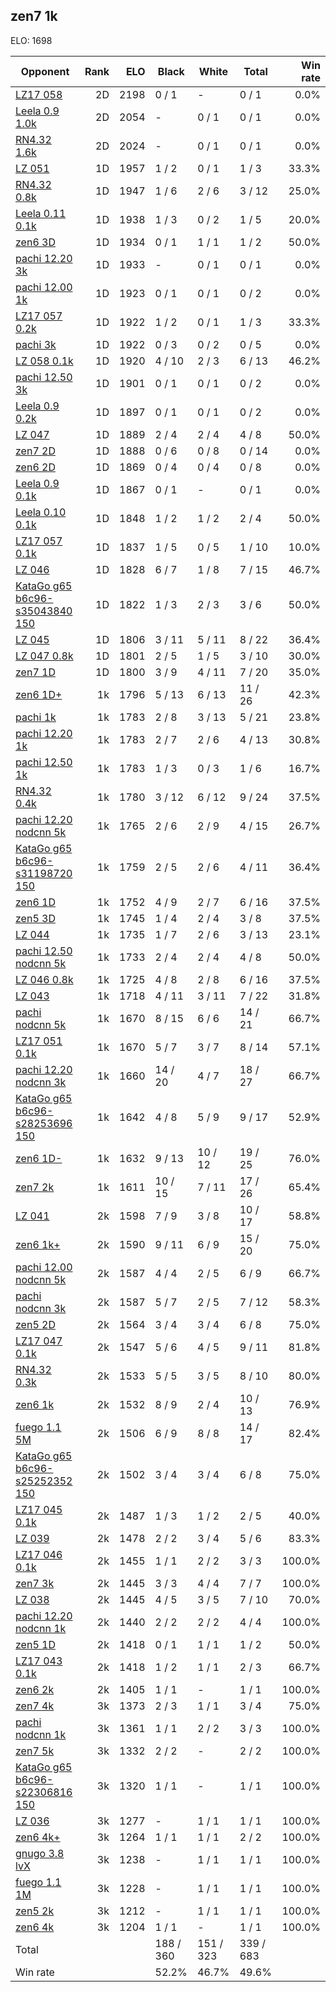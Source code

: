 ## zen7 1k ##

ELO: 1698

Opponent | Rank | ELO | Black | White | Total | Win rate
---------|-----:|----:|-------|-------|-------|-------:
[LZ17 058](LZ17%20058.md) | 2D | 2198 | 0 / 1 | - | 0 / 1 | 0.0%
[Leela 0.9 1.0k](Leela%200.9%201.0k.md) | 2D | 2054 | - | 0 / 1 | 0 / 1 | 0.0%
[RN4.32 1.6k](RN4.32%201.6k.md) | 2D | 2024 | - | 0 / 1 | 0 / 1 | 0.0%
[LZ 051](LZ%20051.md) | 1D | 1957 | 1 / 2 | 0 / 1 | 1 / 3 | 33.3%
[RN4.32 0.8k](RN4.32%200.8k.md) | 1D | 1947 | 1 / 6 | 2 / 6 | 3 / 12 | 25.0%
[Leela 0.11 0.1k](Leela%200.11%200.1k.md) | 1D | 1938 | 1 / 3 | 0 / 2 | 1 / 5 | 20.0%
[zen6 3D](zen6%203D.md) | 1D | 1934 | 0 / 1 | 1 / 1 | 1 / 2 | 50.0%
[pachi 12.20 3k](pachi%2012.20%203k.md) | 1D | 1933 | - | 0 / 1 | 0 / 1 | 0.0%
[pachi 12.00 1k](pachi%2012.00%201k.md) | 1D | 1923 | 0 / 1 | 0 / 1 | 0 / 2 | 0.0%
[LZ17 057 0.2k](LZ17%20057%200.2k.md) | 1D | 1922 | 1 / 2 | 0 / 1 | 1 / 3 | 33.3%
[pachi 3k](pachi%203k.md) | 1D | 1922 | 0 / 3 | 0 / 2 | 0 / 5 | 0.0%
[LZ 058 0.1k](LZ%20058%200.1k.md) | 1D | 1920 | 4 / 10 | 2 / 3 | 6 / 13 | 46.2%
[pachi 12.50 3k](pachi%2012.50%203k.md) | 1D | 1901 | 0 / 1 | 0 / 1 | 0 / 2 | 0.0%
[Leela 0.9 0.2k](Leela%200.9%200.2k.md) | 1D | 1897 | 0 / 1 | 0 / 1 | 0 / 2 | 0.0%
[LZ 047](LZ%20047.md) | 1D | 1889 | 2 / 4 | 2 / 4 | 4 / 8 | 50.0%
[zen7 2D](zen7%202D.md) | 1D | 1888 | 0 / 6 | 0 / 8 | 0 / 14 | 0.0%
[zen6 2D](zen6%202D.md) | 1D | 1869 | 0 / 4 | 0 / 4 | 0 / 8 | 0.0%
[Leela 0.9 0.1k](Leela%200.9%200.1k.md) | 1D | 1867 | 0 / 1 | - | 0 / 1 | 0.0%
[Leela 0.10 0.1k](Leela%200.10%200.1k.md) | 1D | 1848 | 1 / 2 | 1 / 2 | 2 / 4 | 50.0%
[LZ17 057 0.1k](LZ17%20057%200.1k.md) | 1D | 1837 | 1 / 5 | 0 / 5 | 1 / 10 | 10.0%
[LZ 046](LZ%20046.md) | 1D | 1828 | 6 / 7 | 1 / 8 | 7 / 15 | 46.7%
[KataGo g65 b6c96-s35043840 150](KataGo%20g65%20b6c96-s35043840%20150.md) | 1D | 1822 | 1 / 3 | 2 / 3 | 3 / 6 | 50.0%
[LZ 045](LZ%20045.md) | 1D | 1806 | 3 / 11 | 5 / 11 | 8 / 22 | 36.4%
[LZ 047 0.8k](LZ%20047%200.8k.md) | 1D | 1801 | 2 / 5 | 1 / 5 | 3 / 10 | 30.0%
[zen7 1D](zen7%201D.md) | 1D | 1800 | 3 / 9 | 4 / 11 | 7 / 20 | 35.0%
[zen6 1D+](zen6%201D+.md) | 1k | 1796 | 5 / 13 | 6 / 13 | 11 / 26 | 42.3%
[pachi 1k](pachi%201k.md) | 1k | 1783 | 2 / 8 | 3 / 13 | 5 / 21 | 23.8%
[pachi 12.20 1k](pachi%2012.20%201k.md) | 1k | 1783 | 2 / 7 | 2 / 6 | 4 / 13 | 30.8%
[pachi 12.50 1k](pachi%2012.50%201k.md) | 1k | 1783 | 1 / 3 | 0 / 3 | 1 / 6 | 16.7%
[RN4.32 0.4k](RN4.32%200.4k.md) | 1k | 1780 | 3 / 12 | 6 / 12 | 9 / 24 | 37.5%
[pachi 12.20 nodcnn 5k](pachi%2012.20%20nodcnn%205k.md) | 1k | 1765 | 2 / 6 | 2 / 9 | 4 / 15 | 26.7%
[KataGo g65 b6c96-s31198720 150](KataGo%20g65%20b6c96-s31198720%20150.md) | 1k | 1759 | 2 / 5 | 2 / 6 | 4 / 11 | 36.4%
[zen6 1D](zen6%201D.md) | 1k | 1752 | 4 / 9 | 2 / 7 | 6 / 16 | 37.5%
[zen5 3D](zen5%203D.md) | 1k | 1745 | 1 / 4 | 2 / 4 | 3 / 8 | 37.5%
[LZ 044](LZ%20044.md) | 1k | 1735 | 1 / 7 | 2 / 6 | 3 / 13 | 23.1%
[pachi 12.50 nodcnn 5k](pachi%2012.50%20nodcnn%205k.md) | 1k | 1733 | 2 / 4 | 2 / 4 | 4 / 8 | 50.0%
[LZ 046 0.8k](LZ%20046%200.8k.md) | 1k | 1725 | 4 / 8 | 2 / 8 | 6 / 16 | 37.5%
[LZ 043](LZ%20043.md) | 1k | 1718 | 4 / 11 | 3 / 11 | 7 / 22 | 31.8%
[pachi nodcnn 5k](pachi%20nodcnn%205k.md) | 1k | 1670 | 8 / 15 | 6 / 6 | 14 / 21 | 66.7%
[LZ17 051 0.1k](LZ17%20051%200.1k.md) | 1k | 1670 | 5 / 7 | 3 / 7 | 8 / 14 | 57.1%
[pachi 12.20 nodcnn 3k](pachi%2012.20%20nodcnn%203k.md) | 1k | 1660 | 14 / 20 | 4 / 7 | 18 / 27 | 66.7%
[KataGo g65 b6c96-s28253696 150](KataGo%20g65%20b6c96-s28253696%20150.md) | 1k | 1642 | 4 / 8 | 5 / 9 | 9 / 17 | 52.9%
[zen6 1D-](zen6%201D-.md) | 1k | 1632 | 9 / 13 | 10 / 12 | 19 / 25 | 76.0%
[zen7 2k](zen7%202k.md) | 1k | 1611 | 10 / 15 | 7 / 11 | 17 / 26 | 65.4%
[LZ 041](LZ%20041.md) | 2k | 1598 | 7 / 9 | 3 / 8 | 10 / 17 | 58.8%
[zen6 1k+](zen6%201k+.md) | 2k | 1590 | 9 / 11 | 6 / 9 | 15 / 20 | 75.0%
[pachi 12.00 nodcnn 5k](pachi%2012.00%20nodcnn%205k.md) | 2k | 1587 | 4 / 4 | 2 / 5 | 6 / 9 | 66.7%
[pachi nodcnn 3k](pachi%20nodcnn%203k.md) | 2k | 1587 | 5 / 7 | 2 / 5 | 7 / 12 | 58.3%
[zen5 2D](zen5%202D.md) | 2k | 1564 | 3 / 4 | 3 / 4 | 6 / 8 | 75.0%
[LZ17 047 0.1k](LZ17%20047%200.1k.md) | 2k | 1547 | 5 / 6 | 4 / 5 | 9 / 11 | 81.8%
[RN4.32 0.3k](RN4.32%200.3k.md) | 2k | 1533 | 5 / 5 | 3 / 5 | 8 / 10 | 80.0%
[zen6 1k](zen6%201k.md) | 2k | 1532 | 8 / 9 | 2 / 4 | 10 / 13 | 76.9%
[fuego 1.1 5M](fuego%201.1%205M.md) | 2k | 1506 | 6 / 9 | 8 / 8 | 14 / 17 | 82.4%
[KataGo g65 b6c96-s25252352 150](KataGo%20g65%20b6c96-s25252352%20150.md) | 2k | 1502 | 3 / 4 | 3 / 4 | 6 / 8 | 75.0%
[LZ17 045 0.1k](LZ17%20045%200.1k.md) | 2k | 1487 | 1 / 3 | 1 / 2 | 2 / 5 | 40.0%
[LZ 039](LZ%20039.md) | 2k | 1478 | 2 / 2 | 3 / 4 | 5 / 6 | 83.3%
[LZ17 046 0.1k](LZ17%20046%200.1k.md) | 2k | 1455 | 1 / 1 | 2 / 2 | 3 / 3 | 100.0%
[zen7 3k](zen7%203k.md) | 2k | 1445 | 3 / 3 | 4 / 4 | 7 / 7 | 100.0%
[LZ 038](LZ%20038.md) | 2k | 1445 | 4 / 5 | 3 / 5 | 7 / 10 | 70.0%
[pachi 12.20 nodcnn 1k](pachi%2012.20%20nodcnn%201k.md) | 2k | 1440 | 2 / 2 | 2 / 2 | 4 / 4 | 100.0%
[zen5 1D](zen5%201D.md) | 2k | 1418 | 0 / 1 | 1 / 1 | 1 / 2 | 50.0%
[LZ17 043 0.1k](LZ17%20043%200.1k.md) | 2k | 1418 | 1 / 2 | 1 / 1 | 2 / 3 | 66.7%
[zen6 2k](zen6%202k.md) | 2k | 1405 | 1 / 1 | - | 1 / 1 | 100.0%
[zen7 4k](zen7%204k.md) | 3k | 1373 | 2 / 3 | 1 / 1 | 3 / 4 | 75.0%
[pachi nodcnn 1k](pachi%20nodcnn%201k.md) | 3k | 1361 | 1 / 1 | 2 / 2 | 3 / 3 | 100.0%
[zen7 5k](zen7%205k.md) | 3k | 1332 | 2 / 2 | - | 2 / 2 | 100.0%
[KataGo g65 b6c96-s22306816 150](KataGo%20g65%20b6c96-s22306816%20150.md) | 3k | 1320 | 1 / 1 | - | 1 / 1 | 100.0%
[LZ 036](LZ%20036.md) | 3k | 1277 | - | 1 / 1 | 1 / 1 | 100.0%
[zen6 4k+](zen6%204k+.md) | 3k | 1264 | 1 / 1 | 1 / 1 | 2 / 2 | 100.0%
[gnugo 3.8 lvX](gnugo%203.8%20lvX.md) | 3k | 1238 | - | 1 / 1 | 1 / 1 | 100.0%
[fuego 1.1 1M](fuego%201.1%201M.md) | 3k | 1228 | - | 1 / 1 | 1 / 1 | 100.0%
[zen5 2k](zen5%202k.md) | 3k | 1212 | - | 1 / 1 | 1 / 1 | 100.0%
[zen6 4k](zen6%204k.md) | 3k | 1204 | 1 / 1 | - | 1 / 1 | 100.0%
Total | | | 188 / 360 | 151 / 323 | 339 / 683 | 
Win rate| | | 52.2% | 46.7% | 49.6% | 
